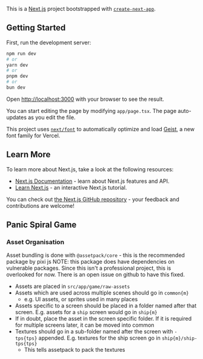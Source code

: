 This is a [Next.js](https://nextjs.org) project bootstrapped with [`create-next-app`](https://nextjs.org/docs/app/api-reference/cli/create-next-app).

## Getting Started

First, run the development server:

```bash
npm run dev
# or
yarn dev
# or
pnpm dev
# or
bun dev
```

Open [http://localhost:3000](http://localhost:3000) with your browser to see the result.

You can start editing the page by modifying `app/page.tsx`. The page auto-updates as you edit the file.

This project uses [`next/font`](https://nextjs.org/docs/app/building-your-application/optimizing/fonts) to automatically optimize and load [Geist](https://vercel.com/font), a new font family for Vercel.

## Learn More

To learn more about Next.js, take a look at the following resources:

- [Next.js Documentation](https://nextjs.org/docs) - learn about Next.js features and API.
- [Learn Next.js](https://nextjs.org/learn) - an interactive Next.js tutorial.

You can check out [the Next.js GitHub repository](https://github.com/vercel/next.js) - your feedback and contributions are welcome!

## Panic Spiral Game
### Asset Organisation
Asset bundling is done with `@assetpack/core` - this is the recommended package by pixi js
NOTE: this package does have dependencies on vulnerable packages. Since this isn't a professional project, this is overlooked for now. There is an open issue on github to have this fixed.

- Assets are placed in `src/app/game/raw-assets`
- Assets which are used across multiple scenes should go in `common{m}`
    - e.g. UI assets, or sprites used in many places
- Assets specific to a screen should be placed in a folder named after that screen. E.g. assets for a `ship` screen would go in `ship{m}`
- If in doubt, place the asset in the screen specific folder. If it is required for multiple screens later, it can be moved into common
- Textures should go in a sub-folder named after the screen with `-tps{tps}` appended. E.g. textures for the ship screen go in `ship{m}/ship-tps{tps}`
    - This tells assetpack to pack the textures